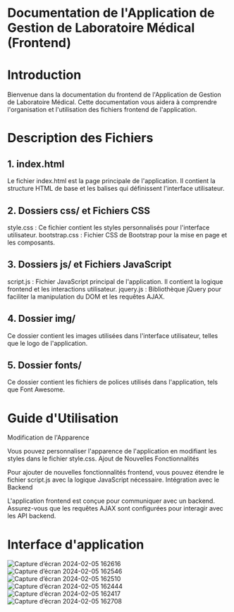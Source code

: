

# Documentation de l'Application de Gestion de Laboratoire Médical (Frontend)
# Introduction
Bienvenue dans la documentation du frontend de l'Application de Gestion de Laboratoire Médical. Cette documentation vous aidera à comprendre l'organisation et l'utilisation des fichiers frontend de l'application.
# Description des Fichiers
## 1. index.html
Le fichier index.html est la page principale de l'application. Il contient la structure HTML de base et les balises qui définissent l'interface utilisateur.

## 2. Dossiers css/ et Fichiers CSS
style.css : Ce fichier contient les styles personnalisés pour l'interface utilisateur.
bootstrap.css : Fichier CSS de Bootstrap pour la mise en page et les composants.
## 3. Dossiers js/ et Fichiers JavaScript
script.js : Fichier JavaScript principal de l'application. Il contient la logique frontend et les interactions utilisateur.
jquery.js : Bibliothèque jQuery pour faciliter la manipulation du DOM et les requêtes AJAX.
## 4. Dossier img/
Ce dossier contient les images utilisées dans l'interface utilisateur, telles que le logo de l'application.

## 5. Dossier fonts/
Ce dossier contient les fichiers de polices utilisés dans l'application, tels que Font Awesome.

# Guide d'Utilisation
Modification de l'Apparence

Vous pouvez personnaliser l'apparence de l'application en modifiant les styles dans le fichier style.css.
Ajout de Nouvelles Fonctionnalités

Pour ajouter de nouvelles fonctionnalités frontend, vous pouvez étendre le fichier script.js avec la logique JavaScript nécessaire.
Intégration avec le Backend

L'application frontend est conçue pour communiquer avec un backend. Assurez-vous que les requêtes AJAX sont configurées pour interagir avec les API backend.
# Interface d'application 
![Capture d’écran 2024-02-05 162616](https://github.com/ABDESSADEQMAKKIOUI/Template-App-G-stion-Lab-Medical/assets/95092583/0cbfa8bb-3a99-4dea-8f18-4bb4eff29241)
![Capture d’écran 2024-02-05 162546](https://github.com/ABDESSADEQMAKKIOUI/Template-App-G-stion-Lab-Medical/assets/95092583/d21229aa-ea84-4918-a101-f459e517dedc)
![Capture d’écran 2024-02-05 162510](https://github.com/ABDESSADEQMAKKIOUI/Template-App-G-stion-Lab-Medical/assets/95092583/ea06f1c0-194d-4d4c-a14c-9716cc1aebb3)
![Capture d’écran 2024-02-05 162444](https://github.com/ABDESSADEQMAKKIOUI/Template-App-G-stion-Lab-Medical/assets/95092583/caf207ca-99d7-40fe-8889-f844491a79eb)
![Capture d’écran 2024-02-05 162417](https://github.com/ABDESSADEQMAKKIOUI/Template-App-G-stion-Lab-Medical/assets/95092583/dbc3f1cc-94c0-4da4-a660-6909bf3bbc1b)
![Capture d’écran 2024-02-05 162708](https://github.com/ABDESSADEQMAKKIOUI/Template-App-G-stion-Lab-Medical/assets/95092583/6201de7e-cf61-4543-a612-a4bd3792f28b)
